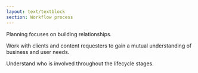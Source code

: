 ```yaml
---
layout: text/textblock
section: Workflow process
---
```

Planning focuses on building relationships.

Work with clients and content requesters to gain a mutual understanding of business and user needs.

Understand who is involved throughout the lifecycle stages.
